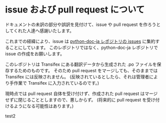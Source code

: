 # issue および pull request について

ドキュメントの未訳の部分や誤訳を見付けて、issue や pull request を作ろうとしてくれた人達へ感謝いたします。

これまでの経緯により、issue は [python-doc-ja レポジトリの issues](https://github.com/python-doc-ja/python-doc-ja/issues)
に集約することにしています。
このレポジトリではなく、python-doc-ja レポジトリで issue の作成をお願いします。

このレポジトリは Transifex にある翻訳データから生成された .po ファイルを保存するためのものです。
そのため pull request をマージしても、そのままでは Transifex には反映されません。
(反映されているとしたら、それは管理者により手作業で Transifex に入力されているのです。)

現時点では pull request 自体を受け付けず、作成された pull request はマージせずに閉じることとしますので、悪しからず。
(将来的に pull request を受け付けるようになる可能性はあります。)

test2
